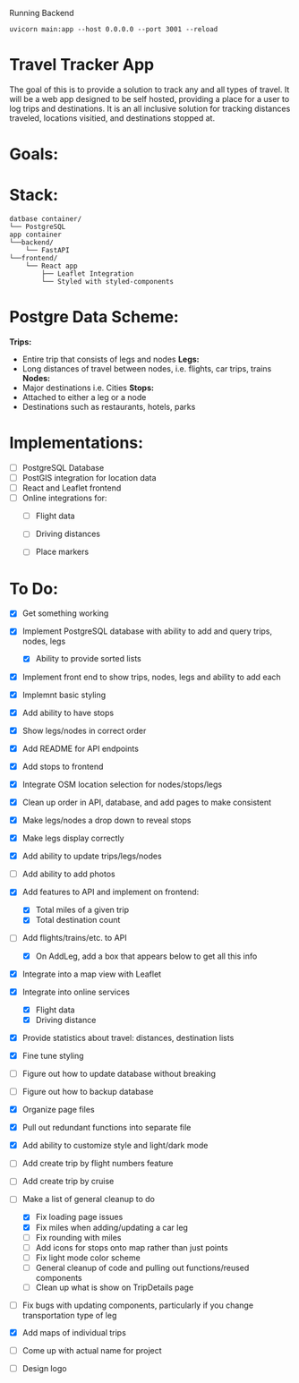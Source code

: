 Running Backend
```
uvicorn main:app --host 0.0.0.0 --port 3001 --reload
```



# Travel Tracker App
The goal of this is to provide a solution to track any and all types of travel. It will be a web app designed to be self hosted, providing a place for a user to log trips and destinations. It is an all inclusive solution for tracking distances traveled, locations visitied, and destinations stopped at.

# Goals:


# Stack:
```
datbase container/
└── PostgreSQL
app container
└──backend/
	└── FastAPI
└──frontend/
	└── React app
		├── Leaflet Integration
		└── Styled with styled-components 
```

# Postgre Data Scheme:
**Trips:** 
- Entire trip that consists of legs and nodes
**Legs:**
- Long distances of travel between nodes, i.e. flights, car trips, trains
**Nodes:** 
- Major destinations i.e. Cities
**Stops:**
- Attached to either a leg or a node
- Destinations such as restaurants, hotels, parks

# Implementations:
- [ ] PostgreSQL Database
- [ ] PostGIS integration for location data
- [ ] React and Leaflet frontend
- [ ] Online integrations for:
	- [ ] Flight data
	- [ ] Driving distances
	- [ ] Place markers


# To Do:
- [X] Get something working
- [X] Implement PostgreSQL database with ability to add and query trips, nodes, legs
	- [X] Ability to provide sorted lists
- [X] Implement front end to show trips, nodes, legs and ability to add each
- [X] Implemnt basic styling
- [X] Add ability to have stops
- [X] Show legs/nodes in correct order
- [X] Add README for API endpoints
- [X] Add stops to frontend
- [X] Integrate OSM location selection for nodes/stops/legs
- [X] Clean up order in API, database, and add pages to make consistent
- [X] Make legs/nodes a drop down to reveal stops
- [X] Make legs display correctly
- [X] Add ability to update trips/legs/nodes
- [ ] Add ability to add photos
- [X] Add features to API and implement on frontend:
	- [X] Total miles of a given trip
	- [X] Total destination count
- [ ] Add flights/trains/etc. to API
	- [X] On AddLeg, add a box that appears below to get all this info
- [X] Integrate into a map view with Leaflet
- [X] Integrate into online services 
	- [X] Flight data
	- [X] Driving distance
- [X] Provide statistics about travel: distances, destination lists
- [X] Fine tune styling
- [ ] Figure out how to update database without breaking
- [ ] Figure out how to backup database
- [X] Organize page files
- [X] Pull out redundant functions into separate file
- [X] Add ability to customize style and light/dark mode
- [ ] Add create trip by flight numbers feature
- [ ] Add create trip by cruise
- [ ] Make a list of general cleanup to do
	- [X] Fix loading page issues
	- [X] Fix miles when adding/updating a car leg
	- [ ] Fix rounding with miles
	- [ ] Add icons for stops onto map rather than just points
	- [ ] Fix light mode color scheme
	- [ ] General cleanup of code and pulling out functions/reused components
	- [ ] Clean up what is show on TripDetails page
- [ ] Fix bugs with updating components, particularly if you change transportation type of leg
- [X] Add maps of individual trips
- [ ] Come up with actual name for project
- [ ] Design logo


